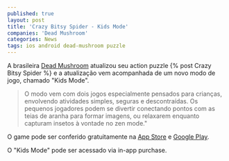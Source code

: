 ```yaml
---
published: true
layout: post
title: 'Crazy Bitsy Spider - Kids Mode'
companies: 'Dead Mushroom'
categories: News
tags: ios android dead-mushroom puzzle
---
```

A brasileira [Dead Mushroom](http://www.deadmushroom.com) atualizou seu action puzzle {% post Crazy Bitsy Spider %} e a atualiza&#231;&#227;o vem acompanhada de um novo modo de jogo, chamado &quot;Kids Mode&quot;.

> O modo vem com dois jogos especialmente pensados para crian&#231;as, envolvendo atividades simples, seguras e descontra&#237;das. Os pequenos jogadores podem se divertir conectando pontos com as teias de aranha para formar imagens, ou relaxarem enquanto capturam insetos &#224; vontade no zen mode.&quot;</span>
 
O game pode ser conferido gratuitamente na [App Store](http://bit.ly/JM2MAw) e [Google Play](http://t.co/4PlnprOQ).

O &quot;Kids Mode&quot; pode ser acessado via in-app purchase.

